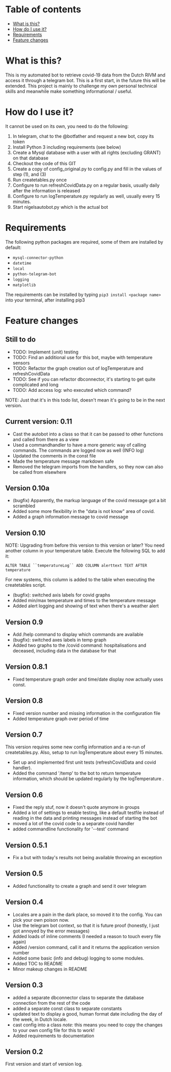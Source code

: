 # Table of contents

* [What is this?](#whatsthis)
* [How do I use it?](#usage)
* [Requirements](#requirements)
* [Feature changes](#versionlog)

# <a name="whatsthis"></a> What is this?

This is my automated bot to retrieve covid-19 data from the Dutch RIVM and access it through a telegram bot. This is a first start, in the future this will be extended. This project is mainly to challenge my own personal technical skills and meanwhile make something informational / useful.

# <a name="usage"></a> How do I use it?

It cannot be used on its own, you need to do the following:

1. In telegram, chat to the @botfather and request a new bot, copy its token
2. Install Python 3 including requirements (see below)
3. Create a Mysql database with a user with all rights (excluding GRANT) on that database
4. Checkout the code of this GIT
5. Create a copy of config_original.py to config.py and fill in the values of step (1), and (3)
6. Run createtables.py once
7. Configure to run refreshCovidData.py on a regular basis, usually daily after the information is released
8. Configure to run logTemperature.py regularly as well, usually every 15 minutes.
9. Start nigelsautobot.py which is the actual bot

# <a name="requirements"></a>Requirements
The following python packages are required, some of them are installed by default:
* `mysql-connector-python`
* `datetime`
* `local`
* `python-telegram-bot`
* `logging`
* `matplotlib`

The requirements can be installed by typing `pip3 install <package name>` into your terminal, after installing pip3

# <a name="versionlog"></a>Feature changes

## Still to do

* TODO: Implement (unit) testing
* TODO: Find an additional use for this bot, maybe with temperature sensors
* TODO: Refactor the graph creation out of logTemperature and refreshCovidData
* TODO: See if you can refactor dbconnector, it's starting to get quite complicated and long
* TODO: Add access log: who executed which command?

NOTE: Just that it's in this todo list, doesn't mean it's going to be in the next version.

## Current version: 0.11

* Cast the autobot into a class so that it can be passed to other functions and called from there as a view
* Used a commandhandler to have a more generic way of calling commands. The commands are logged now as well (INFO log)
* Updated the comments in the const file
* Made the temperature message markdown safe
* Removed the telegram imports from the handlers, so they now can also be called from elsewhere

## Version 0.10a

* (bugfix) Apparently, the markup language of the covid message got a bit scrambled
* Added some more flexibility in the "data is not know" area of covid.
* Added a graph information message to covid message

## Version 0.10

NOTE: Upgrading from before this version to this version or later? You need another column in your temperature table. Execute the following SQL to add it: 

`ALTER TABLE ``temperatureLog`` ADD COLUMN alerttext TEXT AFTER temperature`

For new systems, this column is added to the table when executing the createtables script.

* (bugfix): switched axis labels for covid graphs
* Added min/max temperature and times to the temperature message
* Added alert logging and showing of text when there's a weather alert

## Version 0.9

* Add /help command to display which commands are available
* (bugfix): switched axes labels in temp graph
* Added two graphs to the /covid command: hospitalisations and deceased, including data in the database for that

## Version 0.8.1

* Fixed temperature graph order and time/date display now actually uses const.

## Version 0.8

* Fixed version number and missing information in the configuration file
* Added temperature graph over period of time

## Version 0.7

This version requires some new config information and a re-run of createtables.py. Also, setup to run logTemperature about every 15 minutes.

* Set up and implemented first unit tests (refreshCovidData and covid handler).
* Added the command '/temp' to the bot to return temperature information, which should be updated regularly by the logTemperature .

## Version 0.6

* Fixed the reply stuf, now it doesn't quote anymore in groups
* Added a lot of settings to enable testing, like a default testfile instead of reading in the data and printing messages instead of starting the bot
* moved a lot of the covid code to a separate covid handler
* added commandline functionality for '--test' command

## Version 0.5.1

* Fix a but with today's results not being available throwing an exception

## Version 0.5

* Added functionality to create a graph and send it over telegram

## Version 0.4

* Locales are a pain in the dark place, so moved it to the config. You can pick your own poison now.
* Use the telegram bot context, so that it is future proof (honestly, I just got annoyed by the error messages)
* Added loads of inline comments (I needed a reason to touch every file again)
* Added /version command, call it and it returns the application version number
* Added some basic (info and debug) logging to some modules.
* Added TOC to README
* Minor makeup changes in README

## Version 0.3

* added a separate dbconnector class to separate the database connection from the rest of the code
* added a separate const class to separate constants
* updated text to display a good, human format date including the day of the week, in Dutch locale.
* cast config into a class *note:* this means you need to copy the changes to your own config file for this to work!
* Added requirements to documentation

## Version 0.2

First version and start of version log.